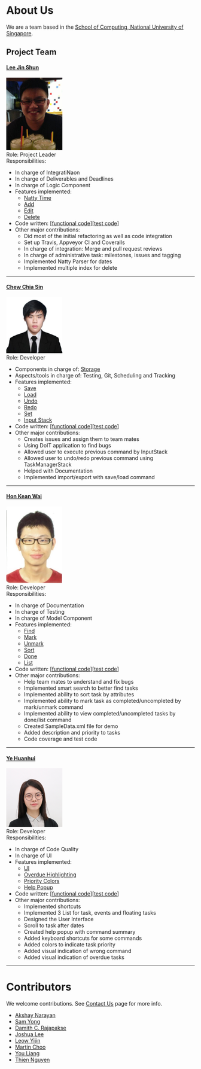 # About Us

We are a team based in the [School of Computing, National University of Singapore](http://www.comp.nus.edu.sg).

## Project Team




#### [Lee Jin Shun](http://github.com/jinshunlee)
<img src="images/jinshunlee.png" width="150"><br>
Role: Project Leader <br>
Responsibilities:
* In charge of IntegratiNaon
* In charge of Deliverables and Deadlines
* In charge of Logic Component
* Features implemented:
   * [Natty Time](https://cs2103jan2017-w14-b3.github.io/main/docs/UserGuide.html#4-features)
   * [Add](https://cs2103jan2017-w14-b3.github.io/main/docs/UserGuide.html#4-features)
   * [Edit](https://cs2103jan2017-w14-b3.github.io/main/docs/UserGuide.html#4-features)
   * [Delete](https://cs2103jan2017-w14-b3.github.io/main/docs/UserGuide.html#4-features)
* Code written: [[functional code](https://github.com/CS2103JAN2017-W14-B3/main/blob/master/collated/main/A0146809W.md)][[test code](https://github.com/CS2103JAN2017-W14-B3/main/blob/master/collated/test/A0146809W.md)]
* Other major contributions:
  * Did most of the initial refactoring as well as code integration
  * Set up Travis, Appveyor CI and Coveralls
  * In charge of integration: Merge and pull request reviews
  * In charge of administrative task: milestones, issues and tagging
  * Implemented Natty Parser for dates
  * Implemented multiple index for delete

-----

#### [Chew Chia Sin](http://github.com/Fyelight)
<img src="images/fyelight.png" width="150"><br>
Role: Developer <br>
* Components in charge of: [Storage](https://github.com/se-edu/addressbook-level4/blob/master/docs/DeveloperGuide.md#storage-component)
* Aspects/tools in charge of: Testing, Git, Scheduling and Tracking
* Features implemented:
   * [Save](https://cs2103jan2017-w14-b3.github.io/main/docs/UserGuide.html#4-features)
   * [Load](https://cs2103jan2017-w14-b3.github.io/main/docs/UserGuide.html#4-features)
   * [Undo](https://cs2103jan2017-w14-b3.github.io/main/docs/UserGuide.html#4-features)
   * [Redo](https://cs2103jan2017-w14-b3.github.io/main/docs/UserGuide.html#4-features)
   * [Set](https://cs2103jan2017-w14-b3.github.io/main/docs/UserGuide.html#4-features)
   * [Input Stack](https://cs2103jan2017-w14-b3.github.io/main/docs/UserGuide.html#4-features)
* Code written: [[functional code](https://github.com/CS2103JAN2017-W14-B3/main/blob/master/collated/main/A0138909R.md)][[test code](https://github.com/CS2103JAN2017-W14-B3/main/blob/master/collated/test/A0138909R.md)]
* Other major contributions:
  * Creates issues and assign them to team mates
  * Using DoIT application to find bugs
  * Allowed user to execute previous command by InputStack
  * Allowed user to undo/redo previous command using TaskManagerStack
  * Helped with Documentation
  * Implemented import/export with save/load command

-----

#### [Hon Kean Wai](http://github.com/drtrifle)
<img src="images/drtrifle.png" width="150"><br>
Role: Developer <br>
Responsibilities:
* In charge of Documentation
* In charge of Testing
* In charge of Model Component
* Features implemented:
   * [Find](https://cs2103jan2017-w14-b3.github.io/main/docs/UserGuide.html#4-features)
   * [Mark](https://cs2103jan2017-w14-b3.github.io/main/docs/UserGuide.html#4-features)
   * [Unmark](https://cs2103jan2017-w14-b3.github.io/main/docs/UserGuide.html#4-features)
   * [Sort](https://cs2103jan2017-w14-b3.github.io/main/docs/UserGuide.html#4-features)
   * [Done](https://cs2103jan2017-w14-b3.github.io/main/docs/UserGuide.html#4-features)
   * [List](https://cs2103jan2017-w14-b3.github.io/main/docs/UserGuide.html#4-features)
* Code written: [[functional code](https://github.com/CS2103JAN2017-W14-B3/main/blob/master/collated/main/A0139399J.md)][[test code](https://github.com/CS2103JAN2017-W14-B3/main/blob/master/collated/test/A0139399J.md)]
* Other major contributions:
   * Help team mates to understand and fix bugs
   * Implemented smart search to better find tasks
   * Implemented ability to sort task by attributes
   * Implemented ability to mark task as completed/uncompleted by mark/unmark command
   * Implemented ability to view completed/uncompleted tasks by done/list command
   * Created SampleData.xml file for demo
   * Added description and priority to tasks
   * Code coverage and test code

-----

#### [Ye Huanhui](https://github.com/yexiexie)
<img src="images/yexiexie.png" width="150"><br>
Role: Developer <br>
Responsibilities:
* In charge of Code Quality
* In charge of UI
* Features implemented:
   * [UI](https://cs2103jan2017-w14-b3.github.io/main/docs/UserGuide.html#4-features)
   * [Overdue Highlighting](https://cs2103jan2017-w14-b3.github.io/main/docs/UserGuide.html#4-features)
   * [Priority Colors](https://cs2103jan2017-w14-b3.github.io/main/docs/UserGuide.html#4-features)
   * [Help Popup](https://cs2103jan2017-w14-b3.github.io/main/docs/UserGuide.html#4-features)
* Code written: [[functional code](https://github.com/CS2103JAN2017-W14-B3/main/blob/master/collated/main/A0160076L.md)][[test code](https://github.com/CS2103JAN2017-W14-B3/main/blob/master/collated/test/A0160076L.md)]
* Other major contributions:
   * Implemented shortcuts
   * Implemented 3 List for task, events and floating tasks
   * Designed the User Interface
   * Scroll to task after dates
   * Created help popup with command summary
   * Added keyboard shortcuts for some commands
   * Added colors to indicate task priority
   * Added visual indication of wrong command
   * Added visual indication of overdue tasks

-----

# Contributors

We welcome contributions. See [Contact Us](ContactUs.md) page for more info.

* [Akshay Narayan](https://github.com/se-edu/addressbook-level4/pulls?q=is%3Apr+author%3Aokkhoy)
* [Sam Yong](https://github.com/se-edu/addressbook-level4/pulls?q=is%3Apr+author%3Amauris)
* [Damith C. Rajapakse](https://github.com/nus-cs2103-AY1617S2/addressbook-level4)
* [Joshua Lee](https://github.com/nus-cs2103-AY1617S2/addressbook-level4)
* [Leow Yijin](https://github.com/nus-cs2103-AY1617S2/addressbook-level4)
* [Martin Choo](https://github.com/nus-cs2103-AY1617S2/addressbook-level4)
* [You Liang](https://github.com/nus-cs2103-AY1617S2/addressbook-level4)
* [Thien Nguyen](https://github.com/nus-cs2103-AY1617S2/addressbook-level4)
